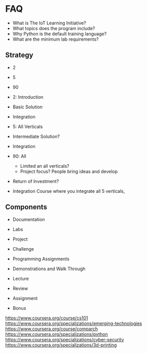 # FAQ


- What is The IoT Learning Initiative?
- What topics does the program include?
- Why Python is the default training language?
- What are the minimum lab requirements?

## Strategy

- 2
- 5
- 90

-  2: Introduction
  -  Basic Solution
  -  Integration
-  5: All Verticals
  -  Intermediate Solution?
  -  Integration
- 90: All
  - Limited an all verticals?
  - Project focus? People bring ideas and develop

- Return of Investment?
- Integration Course where you integrate all 5 verticals, 

## Components

- Documentation
- Labs
- Project
- Challenge

- Programming Assignments
- Demonstrations and Walk Through

- Lecture
- Review
- Assignment
- Bonus

https://www.coursera.org/course/cs101
https://www.coursera.org/specializations/emerging-technologies
https://www.coursera.org/course/comparch
https://www.coursera.org/specializations/python
https://www.coursera.org/specializations/cyber-security
https://www.coursera.org/specializations/3d-printing
